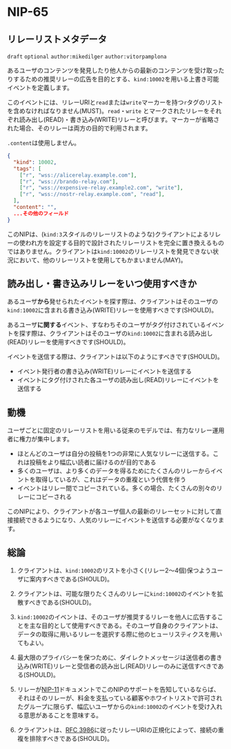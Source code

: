 NIP-65
======

リレーリストメタデータ
-------------------

`draft` `optional` `author:mikedilger` `author:vitorpamplona`

あるユーザのコンテンツを発見したり他人からの最新のコンテンツを受け取ったりするための推奨リレーの広告を目的とする、`kind:10002`を用いる上書き可能イベントを定義します。

このイベントには、リレーURIと`read`または`write`マーカーを持つ`r`タグのリストを含めなければなりません(MUST)。`read`・`write` とマークされたリレーをそれぞれ読み出し(READ)・書き込み(WRITE)リレーと呼びます。マーカーが省略された場合、そのリレーは両方の目的で利用されます。

`.content`は使用しません。

```json
{
  "kind": 10002,
  "tags": [
    ["r", "wss://alicerelay.example.com"],
    ["r", "wss://brando-relay.com"],
    ["r", "wss://expensive-relay.example2.com", "write"],
    ["r", "wss://nostr-relay.example.com", "read"],
  ],
  "content": "",
  ...その他のフィールド
}
```

このNIPは、(`kind:3`スタイルのリレーリストのような)クライアントによるリレーの使われ方を設定する目的で設計されたリレーリストを完全に置き換えるものではありません。クライアントは`kind:10002`のリレーリストを発見できない状況において、他のリレーリストを使用してもかまいません(MAY)。

## 読み出し・書き込みリレーをいつ使用すべきか

あるユーザ**から**発せられたイベントを探す際は、クライアントはそのユーザの`kind:10002`に含まれる書き込み(WRITE)リレーを使用すべきです(SHOULD)。

あるユーザ**に関する**イベント、すなわちそのユーザがタグ付けされているイベントを探す際は、クライアントはそのユーザの`kind:10002`に含まれる読み出し(READ)リレーを使用すべきです(SHOULD)。

イベントを送信する際は、クライアントは以下のようにすべきです(SHOULD)。

- イベント発行者の書き込み(WRITE)リレーにイベントを送信する
- イベントにタグ付けされた各ユーザの読み出し(READ)リレーにイベントを送信する

## 動機

ユーザごとに固定のリレーリストを用いる従来のモデルでは、有力なリレー運用者に権力が集中します。

  - ほとんどのユーザは自分の投稿を1つの非常に人気なリレーに送信する。これは投稿をより幅広い読者に届けるのが目的である
  - 多くのユーザは、より多くのデータを得るためにたくさんのリレーからイベントを取得しているが、これはデータの重複という代償を伴う
  - イベントはリレー間でコピーされている。多くの場合、たくさんの別々のリレーにコピーされる
  
このNIPにより、クライアントが各ユーザ個人の最新のリレーセットに対して直接接続できるようになり、人気のリレーにイベントを送信する必要がなくなります。

## 総論

1. クライアントは、`kind:10002`のリストを小さく(リレー2〜4個)保つようユーザに案内すべきである(SHOULD)。

2. クライアントは、可能な限りたくさんのリレーに`kind:10002`のイベントを拡散すべきである(SHOULD)。

3. `kind:10002`のイベントは、そのユーザが推奨するリレーを他人に広告することを主な目的として使用すべきである。そのユーザ自身のクライアントは、データの取得に用いるリレーを選択する際に他のヒューリスティクスを用いてもよい。

4. 最大限のプライバシーを保つために、ダイレクトメッセージは送信者の書き込み(WRITE)リレーと受信者の読み出し(READ)リレーのみに送信すべきである(SHOULD)。

5. リレーが[NIP-11](11.md)ドキュメントでこのNIPのサポートを告知しているならば、それはそのリレーが、料金を支払っている顧客やホワイトリストで許可されたグループに限らず、幅広いユーザからの`kind:10002`のイベントを受け入れる意思があることを意味する。

6. クライアントは、[RFC 3986](https://datatracker.ietf.org/doc/html/rfc3986#section-6)に従ったリレーURIの正規化によって、接続の重複を排除すべきである(SHOULD)。
